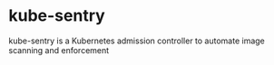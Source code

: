 # kube-sentry
kube-sentry is a Kubernetes admission controller to automate image scanning and enforcement 
